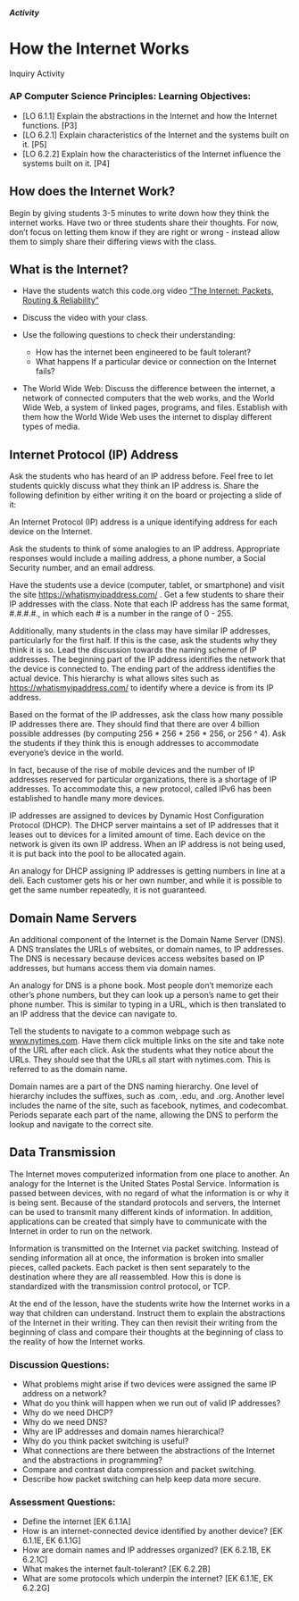 ##### Activity
# How the Internet Works
Inquiry Activity
 
### AP Computer Science Principles: Learning Objectives:

- [LO 6.1.1] Explain the abstractions in the Internet and how the Internet functions. [P3]
- [LO 6.2.1] Explain characteristics of the Internet and the systems built on it. [P5]
- [LO 6.2.2] Explain how the characteristics of the Internet influence the systems built on it. [P4]
 
## How does the Internet Work? 
 
Begin by giving students 3-5 minutes to write down how they think the internet works. Have two or three students share their thoughts. For now, don’t focus on letting them know if they are right or wrong - instead allow them to simply share their differing views with the class.

##  What is the Internet?


- Have the students watch this code.org video [“The Internet: Packets, Routing & Reliability”]([url](https://www.youtube.com/watch?v=AYdF7b3nMto))
- Discuss the video with your class. 
- Use the following questions to check their understanding:
  - How has the internet been engineered to be fault tolerant?
  - What happens If a particular device or connection on the Internet fails?

- The World Wide Web: Discuss the difference between the internet, a network of connected computers that the web works, and the World Wide Web, a system of linked pages, programs, and files. Establish with them how the World Wide Web uses the internet to display different types of media.


## Internet Protocol (IP) Address

Ask the students who has heard of an IP address before. Feel free to let students quickly discuss what they think an IP address is. Share the following definition by either writing it on the board or projecting a slide of it:

An Internet Protocol (IP) address is a unique identifying address for each device on the Internet. 

Ask the students to think of some analogies to an IP address. Appropriate responses would include a mailing address, a phone number, a Social Security number, and an email address.

Have the students use a device (computer, tablet, or smartphone) and visit the site https://whatismyipaddress.com/ . Get a few students to share their IP addresses with the class. Note that each IP address has the same format, #.#.#.#., in which each # is a number in the range of 0 - 255. 

Additionally, many students in the class may have similar IP addresses, particularly for the first half. If this is the case, ask the students why they think it is so. Lead the discussion towards the naming scheme of IP addresses. The beginning part of the IP address identifies the network that the device is connected to. The ending part of the address identifies the actual device. This hierarchy is what allows sites such as https://whatismyipaddress.com/ to identify where a device is from its IP address. 

Based on the format of the IP addresses, ask the class how many possible IP addresses there are. They should find that there are over 4 billion possible addresses (by computing 256 * 256 * 256 * 256, or 256 ^ 4). Ask the students if they think this is enough addresses to accommodate everyone’s device in the world.

In fact, because of the rise of mobile devices and the number of IP addresses reserved for particular organizations, there is a shortage of IP addresses. To accommodate this, a new protocol, called IPv6 has been established to handle many more devices.

IP addresses are assigned to devices by Dynamic Host Configuration Protocol (DHCP). The DHCP server maintains a set of IP addresses that it leases out to devices for a limited amount of time. Each device on the network is given its own IP address. When an IP address is not being used, it is put back into the pool to be allocated again. 

An analogy for DHCP assigning IP addresses is getting numbers in line at a deli. Each customer gets his or her own number, and while it is possible to get the same number repeatedly, it is not guaranteed.

## Domain Name Servers

An additional component of the Internet is the Domain Name Server (DNS). A DNS translates the URLs of websites, or domain names, to IP addresses. The DNS is necessary because devices access websites based on IP addresses, but humans access them via domain names.

An analogy for DNS is a phone book. Most people don’t memorize each other’s phone numbers, but they can look up a person’s name to get their phone number. This is similar to typing in a URL, which is then translated to an IP address that the device can navigate to.

Tell the students to navigate to a common webpage such as www.nytimes.com. Have them click multiple links on the site and take note of the URL after each click. Ask the students what they notice about the URLs. They should see that the URLs all start with nytimes.com. This is referred to as the domain name. 

Domain names are a part of the DNS naming hierarchy. One level of hierarchy includes the suffixes, such as .com, .edu, and .org. Another level includes the name of the site, such as facebook, nytimes, and codecombat. Periods separate each part of the name, allowing the DNS to perform the lookup and navigate to the correct site.

## Data Transmission

The Internet moves computerized information from one place to another. An analogy for the Internet is the United States Postal Service. Information is passed between devices, with no regard of what the information is or why it is being sent. Because of the standard protocols and servers, the Internet can be used to transmit many different kinds of information. In addition, applications can be created that simply have to communicate with the Internet in order to run on the network.

Information is transmitted on the Internet via packet switching. Instead of sending information all at once, the information is broken into smaller pieces, called packets. Each packet is then sent separately to the destination where they are all reassembled. How this is done is standardized with the transmission control protocol, or TCP.

At the end of the lesson, have the students write how the Internet works in a way that children can understand. Instruct them to explain the abstractions of the Internet in their writing. They can then revisit their writing from the beginning of class and compare their thoughts at the beginning of class to the reality of how the Internet works. 
 
### Discussion Questions:
- What problems might arise if two devices were assigned the same IP address on a network?
- What do you think will happen when we run out of valid IP addresses?
- Why do we need DHCP?
- Why do we need DNS?
- Why are IP addresses and domain names hierarchical?
- Why do you think packet switching is useful?
- What connections are there between the abstractions of the Internet and the abstractions in programming? 
- Compare and contrast data compression and packet switching.
- Describe how packet switching can help keep data more secure.

### Assessment Questions:
- Define the internet [EK 6.1.1A]
- How is an internet-connected device identified by another device? [EK 6.1.1E, EK 6.1.1G]
- How are domain names and IP addresses organized? [EK 6.2.1B, EK 6.2.1C]
- What makes the internet fault-tolerant? [EK 6.2.2B]
- What are some protocols which underpin the internet? [EK 6.1.1E, EK 6.2.2G]
